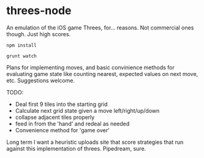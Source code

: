 threes-node
===========

An emulation of the iOS game Threes, for... reasons. Not commercial ones though. Just high scores.

`npm install`

`grunt watch`

Plans for implementing moves, and basic convinience methods for evaluating game state like counting nearest, expected values on next move, etc. Suggestions welcome.

TODO:

 - Deal first 9 tiles into the starting grid
 - Calculate next grid state given a move left/right/up/down
  - collapse adjacent tiles properly
  - feed in from the 'hand' and redeal as needed
 -  Convenience method for 'game over'

Long term I want a heuristic uploads site that score strategies that run against this implementation of threes. Pipedream, sure.
